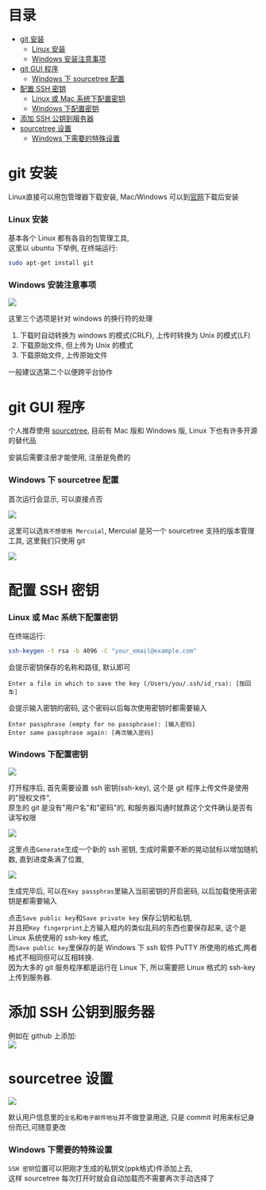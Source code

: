 # 目录
* [git 安装](#git-安装)
    * [Linux 安装](#Linux-安装)
    * [Windows 安装注意事项](#Windows-安装注意事项)
* [git GUI 程序](#git-GUI-程序)
    * [Windows 下 sourcetree 配置](#Windows-下-sourcetree-配置)
* [配置 SSH 密钥](#配置-SSH-密钥)
    * [Linux 或 Mac 系统下配置密钥](#Linux-或-Mac-系统下配置密钥)
    * [Windows 下配置密钥](#Windows-下配置密钥)
* [添加 SSH 公钥到服务器](#添加-SSH-公钥到服务器)
* [sourcetree 设置](#sourcetree-设置)
    * [Windows 下需要的特殊设置](#Windows-下需要的特殊设置)

# git 安装
Linux直接可以用包管理器下载安装, Mac/Windows 可以到[官网](https://git-scm.com/download/)下载后安装
### Linux 安装
基本各个 Linux 都有各自的包管理工具,   
这里以 ubuntu 下举例, 在终端运行:
```bash
sudo apt-get install git
```

### Windows 安装注意事项
![](1.git安装选项.png)

这里三个选项是针对 windows 的换行符的处理

1. 下载时自动转换为 windows 的模式(CRLF), 上传时转换为 Unix 的模式(LF)
2. 下载原始文件, 但上传为 Unix 的模式
3. 下载原始文件, 上传原始文件

一般建议选第二个以便跨平台协作

# git GUI 程序
个人推荐使用 [sourcetree](https://www.sourcetreeapp.com/), 目前有 Mac 版和 Windows 版, Linux 下也有许多开源的替代品

安装后需要注册才能使用, 注册是免费的

### Windows 下 sourcetree 配置
首次运行会显示, 可以直接点否

![](2.sourcetree安装选项.png)

这里可以选`我不想使用 Mercuial`, Mercuial 是另一个 sourcetree 支持的版本管理工具, 这里我们只使用 git

![](3.sourcetree安装选项.png)

# 配置 SSH 密钥
### Linux 或 Mac 系统下配置密钥
在终端运行:
```bash
ssh-keygen -t rsa -b 4096 -C "your_email@example.com"
```
会提示密钥保存的名称和路径, 默认即可
```
Enter a file in which to save the key (/Users/you/.ssh/id_rsa): [按回车]
```
会提示输入密钥的密码, 这个密码以后每次使用密钥时都需要输入
```
Enter passphrase (empty for no passphrase): [输入密码]
Enter same passphrase again: [再次输入密码]
```
### Windows 下配置密钥
![](4.配置ssh-key.png)

打开程序后, 首先需要设置 ssh 密钥(ssh-key), 这个是 git 程序上传文件是使用的"授权文件",   
原生的 git 是没有"用户名"和"密码"的, 和服务器沟通时就靠这个文件确认是否有读写权限

![](5.生成ssh-key.png)

这里点击`Generate`生成一个新的 ssh 密钥, 生成时需要不断的晃动鼠标以增加随机数, 直到进度条满了位置,

![](6.保存ssh-key.png)

生成完毕后, 可以在`Key passphras`里输入当前密钥的开启密码, 以后加载使用该密钥是都需要输入

点击`Save public key`和`Save private key` 保存公钥和私钥,   
并且把`Key fingerprint`上方输入框内的类似乱码的东西也要保存起来, 这个是 Linux 系统使用的 ssh-key 格式,   
而`Save public key`里保存的是 Windows 下 ssh 软件 PuTTY 所使用的格式,两者格式不相同但可以互相转换.  
因为大多的 git 服务程序都是运行在 Linux 下, 所以需要把 Linux 格式的 ssh-key 上传到服务器.

# 添加 SSH 公钥到服务器
例如在 github 上添加:  
![](8.github添加公钥.png)

# sourcetree 设置
![](7.sourcetree设置.png)

默认用户信息里的`全名`和`电子邮件地址`并不做登录用途, 只是 commit 时用来标记身份而已,可随意更改
### Windows 下需要的特殊设置
`SSH 密钥`位置可以把刚才生成的私钥文(ppk格式)件添加上去,   
这样 sourcetree 每次打开时就会自动加载而不需要再次手动选择了
